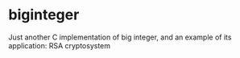 biginteger
==========

Just another C implementation of big integer, and an example of its application: RSA cryptosystem
